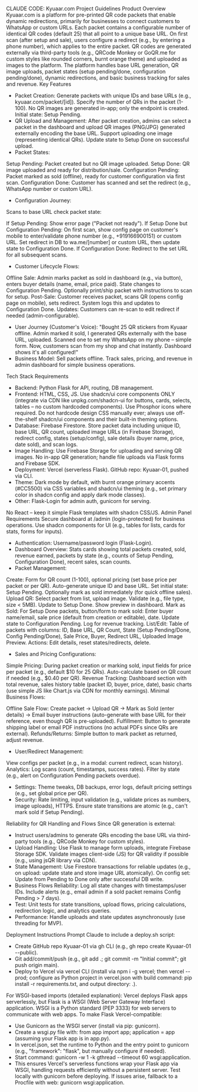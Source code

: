 CLAUDE CODE: Kyuaar.com Project Guidelines
Product Overview
Kyuaar.com is a platform for pre-printed QR code packets that enable dynamic redirections, primarily for businesses to connect customers to WhatsApp or custom URLs. Each packet contains a configurable number of identical QR codes (default 25) that all point to a unique base URL. On first scan (after setup and sale), users configure a redirect (e.g., by entering a phone number), which applies to the entire packet. QR codes are generated externally via third-party tools (e.g., QRCode Monkey or GoQR.me for custom styles like rounded corners, burnt orange theme) and uploaded as images to the platform. The platform handles base URL generation, QR image uploads, packet states (setup pending/done, configuration pending/done), dynamic redirections, and basic business tracking for sales and revenue.
Key Features

* Packet Creation: Generate packets with unique IDs and base URLs (e.g., kyuaar.com/packet/[id]). Specify the number of QRs in the packet (1-100). No QR images are generated in-app; only the endpoint is created. Initial state: Setup Pending.
* QR Upload and Management: After packet creation, admins can select a packet in the dashboard and upload QR images (PNG/JPG) generated externally encoding the base URL. Support uploading one image (representing identical QRs). Update state to Setup Done on successful upload.
* Packet States:

Setup Pending: Packet created but no QR image uploaded.
Setup Done: QR image uploaded and ready for distribution/sale.
Configuration Pending: Packet marked as sold (offline), ready for customer configuration via first scan.
Configuration Done: Customer has scanned and set the redirect (e.g., WhatsApp number or custom URL).


* Configuration Journey:

Scans to base URL check packet state:

If Setup Pending: Show error page ("Packet not ready").
If Setup Done but Configuration Pending: On first scan, show config page on customer's mobile to enter/validate phone number (e.g., +919166900151) or custom URL. Set redirect in DB to wa.me/[number] or custom URL, then update state to Configuration Done.
If Configuration Done: Redirect to the set URL for all subsequent scans.




* Customer Lifecycle Flows:

Offline Sale: Admin marks packet as sold in dashboard (e.g., via button), enters buyer details (name, email, price paid). State changes to Configuration Pending. Optionally print/ship packet with instructions to scan for setup.
Post-Sale: Customer receives packet, scans QR (opens config page on mobile), sets redirect. System logs this and updates to Configuration Done.
Updates: Customers can re-scan to edit redirect if needed (admin-configurable).


* User Journey (Customer's Voice): "Bought 25 QR stickers from Kyuaar offline. Admin marked it sold, I generated QRs externally with the base URL, uploaded. Scanned one to set my WhatsApp on my phone – simple form. Now, customers scan from my shop and chat instantly. Dashboard shows it's all configured!"
* Business Model: Sell packets offline. Track sales, pricing, and revenue in admin dashboard for simple business operations.

Tech Stack Requirements

* Backend: Python Flask for API, routing, DB management.
* Frontend: HTML, CSS, JS. Use shadcn/ui core components ONLY (integrate via CDN like unpkg.com/shadcn-ui for buttons, cards, selects, tables – no custom hardcoded components). Use Phosphor icons where required. Do not hardcode design CSS manually ever; always use off-the-shelf shadcn/ui components and their built-in theming options.
* Database: Firebase Firestore. Store packet data including unique ID, base URL, QR count, uploaded image URLs (in Firebase Storage), redirect config, states (setup/config), sale details (buyer name, price, date sold), and scan logs.
* Image Handling: Use Firebase Storage for uploading and serving QR images. No in-app QR generation; handle file uploads via Flask forms and Firebase SDK.
* Deployment: Vercel (serverless Flask). GitHub repo: Kyuaar-01, pushed via CLI.
* Theme: Dark mode by default, with burnt orange primary accents (#CC5500) via CSS variables and shadcn/ui theming (e.g., set primary color in shadcn config and apply dark mode classes).
* Other: Flask-Login for admin auth, gunicorn for serving.

No React – keep it simple Flask templates with shadcn CSS/JS.
Admin Panel Requirements
Secure dashboard at /admin (login-protected) for business operations. Use shadcn components for UI (e.g., tables for lists, cards for stats, forms for inputs).

* Authentication: Username/password login (Flask-Login).
* Dashboard Overview: Stats cards showing total packets created, sold, revenue earned, packets by state (e.g., counts of Setup Pending, Configuration Done), recent sales, scan counts.
* Packet Management:

Create: Form for QR count (1-100), optional pricing (set base price per packet or per QR). Auto-generate unique ID and base URL. Set initial state: Setup Pending. Optionally mark as sold immediately (for quick offline sales).
Upload QR: Select packet from list, upload image. Validate (e.g., file type, size < 5MB). Update to Setup Done. Show preview in dashboard.
Mark as Sold: For Setup Done packets, button/form to mark sold: Enter buyer name/email, sale price (default from creation or editable), date. Update state to Configuration Pending. Log for revenue tracking.
List/Edit: Table of packets with columns: ID, Base URL, QR Count, State (Setup Pending/Done, Config Pending/Done), Sale Price, Buyer, Redirect URL, Uploaded Image Preview. Actions: Edit details, reset states/redirects, delete.


* Sales and Pricing Configurations:

Simple Pricing: During packet creation or marking sold, input fields for price per packet (e.g., default $10 for 25 QRs). Auto-calculate based on QR count if needed (e.g., $0.40 per QR).
Revenue Tracking: Dashboard section with total revenue, sales history table (packet ID, buyer, price, date), basic charts (use simple JS like Chart.js via CDN for monthly earnings).
Minimal Business Flows:

Offline Sale Flow: Create packet → Upload QR → Mark as Sold (enter details) → Email buyer instructions (auto-generate with base URL for their reference, even though QR is pre-uploaded).
Fulfillment: Button to generate shipping label or email PDF instructions (no actual PDFs since QRs are external).
Refunds/Returns: Simple button to mark packet as returned, adjust revenue.




* User/Redirect Management:

View configs per packet (e.g., in a modal: current redirect, scan history).
Analytics: Log scans (count, timestamps, success rates). Filter by state (e.g., alert on Configuration Pending packets overdue).


* Settings: Theme tweaks, DB backups, error logs, default pricing settings (e.g., set global price per QR).
* Security: Rate limiting, input validation (e.g., validate prices as numbers, image uploads), HTTPS. Ensure state transitions are atomic (e.g., can't mark sold if Setup Pending).

Reliability for QR Handling and Flows
Since QR generation is external:

* Instruct users/admins to generate QRs encoding the base URL via third-party tools (e.g., QRCode Monkey for custom styles).
* Upload Handling: Use Flask to manage form uploads, integrate Firebase Storage SDK. Validate images client-side (JS) for QR validity if possible (e.g., using jsQR library via CDN).
* State Management: Use Firestore transactions for reliable updates (e.g., on upload: update state and store image URL atomically). On config set: Update from Pending to Done only after successful DB write.
* Business Flows Reliability: Log all state changes with timestamps/user IDs. Include alerts (e.g., email admin if a sold packet remains Config Pending > 7 days).
* Test: Unit tests for state transitions, upload flows, pricing calculations, redirection logic, and analytics queries.
* Performance: Handle uploads and state updates asynchronously (use threading for MVP).

Deployment Instructions
Prompt Claude to include a deploy.sh script:

* Create GitHub repo Kyuaar-01 via gh CLI (e.g., gh repo create Kyuaar-01 --public).
* Git add/commit/push (e.g., git add .; git commit -m "Initial commit"; git push origin main).
* Deploy to Vercel via vercel CLI (install via npm i -g vercel; then vercel --prod; configure as Python project in vercel.json with build command: pip install -r requirements.txt, and output directory: .).

For WSGI-based imports (detailed explanation): Vercel deploys Flask apps serverlessly, but Flask is a WSGI (Web Server Gateway Interface) application. WSGI is a Python standard (PEP 3333) for web servers to communicate with web apps. To make Flask Vercel-compatible:

* Use Gunicorn as the WSGI server (install via pip: gunicorn).
* Create a wsgi.py file with: from app import app; application = app (assuming your Flask app is in app.py).
* In vercel.json, set the runtime to Python and the entry point to gunicorn (e.g., "framework": "flask", but manually configure if needed).
* Start command: gunicorn -w 1 -k gthread --timeout 60 wsgi:application.
* This ensures Vercel's serverless functions wrap your Flask app via WSGI, handling requests efficiently without a persistent server. Test locally with gunicorn before deploying. If issues arise, fallback to a Procfile with web: gunicorn wsgi:application.